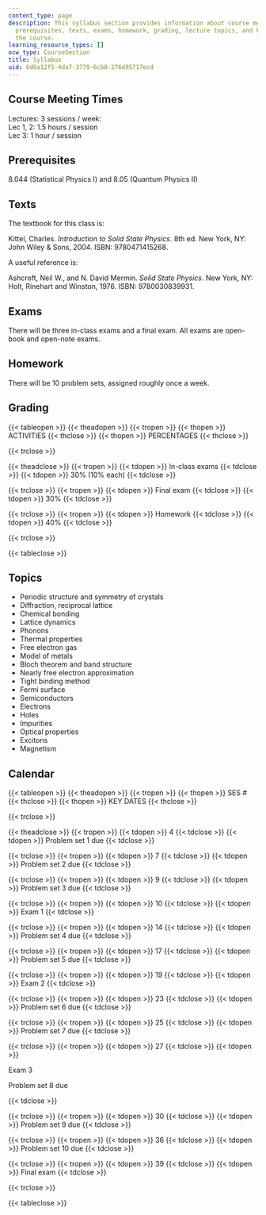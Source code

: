 ```yaml
---
content_type: page
description: This syllabus section provides information about course meeting times,
  prerequisites, texts, exams, homework, grading, lecture topics, and key dates for
  the course.
learning_resource_types: []
ocw_type: CourseSection
title: Syllabus
uid: 6d6a12f5-4da7-3779-6cb8-276d95717ecd
---
```


Course Meeting Times
--------------------

Lectures: 3 sessions / week:  
Lec 1, 2: 1.5 hours / session  
Lec 3: 1 hour / session

Prerequisites
-------------

8.044 (Statistical Physics I) and 8.05 (Quantum Physics II)

Texts
-----

The textbook for this class is:

Kittel, Charles. _Introduction to Solid State Physics_. 8th ed. New York, NY: John Wiley & Sons, 2004. ISBN: 9780471415268.

A useful reference is:

Ashcroft, Neil W., and N. David Mermin. _Solid State Physics_. New York, NY: Holt, Rinehart and Winston, 1976. ISBN: 9780030839931.

Exams
-----

There will be three in-class exams and a final exam. All exams are open-book and open-note exams.

Homework
--------

There will be 10 problem sets, assigned roughly once a week.

Grading
-------

{{< tableopen >}}
{{< theadopen >}}
{{< tropen >}}
{{< thopen >}}
ACTIVITIES
{{< thclose >}}
{{< thopen >}}
PERCENTAGES
{{< thclose >}}

{{< trclose >}}

{{< theadclose >}}
{{< tropen >}}
{{< tdopen >}}
In-class exams
{{< tdclose >}}
{{< tdopen >}}
30% (10% each)
{{< tdclose >}}

{{< trclose >}}
{{< tropen >}}
{{< tdopen >}}
Final exam
{{< tdclose >}}
{{< tdopen >}}
30%
{{< tdclose >}}

{{< trclose >}}
{{< tropen >}}
{{< tdopen >}}
Homework
{{< tdclose >}}
{{< tdopen >}}
40%
{{< tdclose >}}

{{< trclose >}}

{{< tableclose >}}

Topics
------

*   Periodic structure and symmetry of crystals
*   Diffraction, reciprocal lattice
*   Chemical bonding
*   Lattice dynamics
*   Phonons
*   Thermal properties
*   Free electron gas
*   Model of metals
*   Bloch theorem and band structure
*   Nearly free electron approximation
*   Tight binding method
*   Fermi surface
*   Semiconductors
*   Electrons
*   Holes
*   Impurities
*   Optical properties
*   Excitons
*   Magnetism

Calendar
--------

{{< tableopen >}}
{{< theadopen >}}
{{< tropen >}}
{{< thopen >}}
SES #
{{< thclose >}}
{{< thopen >}}
KEY DATES
{{< thclose >}}

{{< trclose >}}

{{< theadclose >}}
{{< tropen >}}
{{< tdopen >}}
4
{{< tdclose >}}
{{< tdopen >}}
Problem set 1 due
{{< tdclose >}}

{{< trclose >}}
{{< tropen >}}
{{< tdopen >}}
7
{{< tdclose >}}
{{< tdopen >}}
Problem set 2 due
{{< tdclose >}}

{{< trclose >}}
{{< tropen >}}
{{< tdopen >}}
9
{{< tdclose >}}
{{< tdopen >}}
Problem set 3 due
{{< tdclose >}}

{{< trclose >}}
{{< tropen >}}
{{< tdopen >}}
10
{{< tdclose >}}
{{< tdopen >}}
Exam 1
{{< tdclose >}}

{{< trclose >}}
{{< tropen >}}
{{< tdopen >}}
14
{{< tdclose >}}
{{< tdopen >}}
Problem set 4 due
{{< tdclose >}}

{{< trclose >}}
{{< tropen >}}
{{< tdopen >}}
17
{{< tdclose >}}
{{< tdopen >}}
Problem set 5 due
{{< tdclose >}}

{{< trclose >}}
{{< tropen >}}
{{< tdopen >}}
19
{{< tdclose >}}
{{< tdopen >}}
Exam 2
{{< tdclose >}}

{{< trclose >}}
{{< tropen >}}
{{< tdopen >}}
23
{{< tdclose >}}
{{< tdopen >}}
Problem set 6 due
{{< tdclose >}}

{{< trclose >}}
{{< tropen >}}
{{< tdopen >}}
25
{{< tdclose >}}
{{< tdopen >}}
Problem set 7 due
{{< tdclose >}}

{{< trclose >}}
{{< tropen >}}
{{< tdopen >}}
27
{{< tdclose >}}
{{< tdopen >}}


Exam 3

Problem set 8 due


{{< tdclose >}}

{{< trclose >}}
{{< tropen >}}
{{< tdopen >}}
30
{{< tdclose >}}
{{< tdopen >}}
Problem set 9 due
{{< tdclose >}}

{{< trclose >}}
{{< tropen >}}
{{< tdopen >}}
36
{{< tdclose >}}
{{< tdopen >}}
Problem set 10 due
{{< tdclose >}}

{{< trclose >}}
{{< tropen >}}
{{< tdopen >}}
39
{{< tdclose >}}
{{< tdopen >}}
Final exam
{{< tdclose >}}

{{< trclose >}}

{{< tableclose >}}